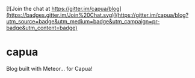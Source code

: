 [![Join the chat at https://gitter.im/capua/blog](https://badges.gitter.im/Join%20Chat.svg)](https://gitter.im/capua/blog?utm_source=badge&utm_medium=badge&utm_campaign=pr-badge&utm_content=badge)

# capua

Blog built with Meteor... for Capua!
